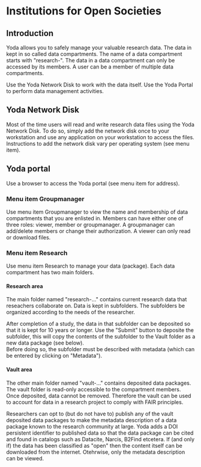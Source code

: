 # Institutions for Open Societies 
 

## Introduction

Yoda allows you to safely manage your valuable research data. 
The data in kept in so called data compartments. 
The name of a data compartment starts with "research-".
The data in a data compartment can only be accessed by its members. 
A user can be a member of multiple data compartments.

Use the Yoda Network Disk to work with the data itself. 
Use the Yoda Portal to perform data management activities.

## Yoda Network Disk
Most of the time users will read and write research data files using the Yoda Network Disk.
To do so, simply add the network disk once to your workstation and use any 
application on your workstation to access the files.
Instructions to add the network disk vary per operating system (see menu item).

## Yoda portal
Use a browser to access the Yoda portal (see menu item for address). 

### Menu item Groupmanager
Use menu item Groupmanager to view the name and membership of data compartments 
that you are enlisted in.
Members can have either one of three roles: viewer, member or groupmanager.
A groupmanager can add/delete members or change their authorization.
A viewer can only read or download files.

### Menu item Research
Use menu item Research to manage your data (package). Each data compartment has two main folders.

#### Research area
The main folder named "research-..." contains current research data that reseachers
collaborate on. Data is kept in subfolders. The subfolders be organized according 
to the needs of the researcher. 

After completion of a study, the data in that subfolder can be deposited so that it is 
kept for 10 years or longer. Use the "Submit" button to deposite the subfolder, this will
copy the contents of the subfolder to the Vault folder as a new data package (see below).  
Before doing so, the subfolder must
be described with metadata (which can be entered by clicking on "Metadata").

#### Vault area
The other main folder named "vault-..." contains deposited data packages. 
The vault folder is read-only accessible to the compartment members.
Once deposited, data cannot be removed. Therefore the vault can be used to account for data
in a research project to comply with FAIR principles.

Researchers can opt to (but do not have to) publish any of the vault deposited data packages 
to make the metadata description of a data package known to the research community at large.
Yoda adds a DOI persistent identifier to published data so that the data package can be cited
and found in catalogs such as Datacite, Narcis, B2Find etcetera. 
If (and only if) the data has been classified as "open" then the content itself can be downloaded
from the internet. Otehrwise, only the metadata description can be viewed.  




